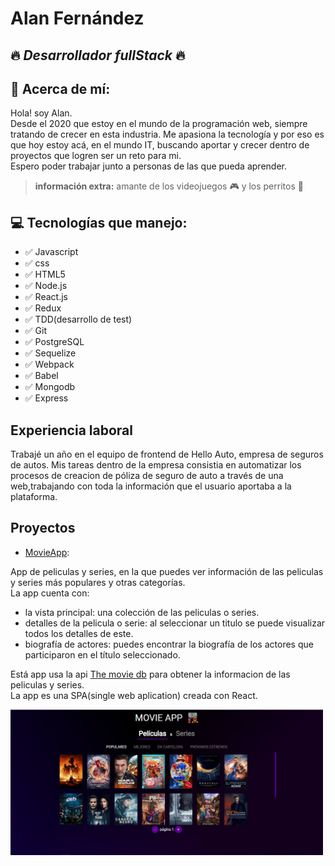  
 # **Alan Fernández**
 ## :fire: *Desarrollador fullStack* :fire:
 ## :bell: Acerca de mí:
 Hola! soy Alan.   
 Desde el 2020 que estoy en el mundo de la programación web, siempre tratando de crecer en esta industria. Me apasiona la tecnología y por eso es que hoy estoy acá, en el mundo IT, buscando aportar y crecer dentro de proyectos que logren ser un reto para mi.   
 Espero poder trabajar junto a personas de las que pueda aprender.   
 > **información extra:** amante de los videojuegos :video_game: y los perritos :dog:
 ## :computer: Tecnologías que manejo:
 - :white_check_mark: Javascript
 - :white_check_mark: css
 - :white_check_mark: HTML5
 - :white_check_mark: Node.js
 - :white_check_mark: React.js
 - :white_check_mark: Redux
 - :white_check_mark: TDD(desarrollo de test)
 - :white_check_mark: Git
 - :white_check_mark: PostgreSQL
 - :white_check_mark: Sequelize
 - :white_check_mark: Webpack
 - :white_check_mark: Babel
 - :white_check_mark: Mongodb
 - :white_check_mark: Express
 
 ## Experiencia laboral
Trabajé un año en el equipo de frontend de Hello Auto, empresa de seguros de autos.
Mis tareas dentro de la empresa consistia en automatizar los procesos de creacion de póliza de seguro de auto a través de una web,trabajando con toda la información que el usuario aportaba a la plataforma.

## Proyectos
- [MovieApp](https://movies-series-p2bkbzbo6-fernandezalan.vercel.app/):  

App de peliculas y series, en la que puedes ver información de las peliculas y series más populares y otras categorías.   
La app cuenta con:
 - la vista principal: una colección de las peliculas o series.
 - detalles de la pelicula o serie: al seleccionar un titulo se puede visualizar todos los detalles de este.
 - biografía de actores: puedes encontrar la biografía de los actores que participaron en el título seleccionado.   

Está app usa la api [The movie db](https://developers.themoviedb.org/3/getting-started/introduction/) para obtener la informacion de las peliculas y series.   
La app es una SPA(single web aplication) creada con React.   


<img src="./assets/movie_app_home.PNG" alt="drawing" width="500"/>

<!---
fernandezAlan/fernandezAlan is a ✨ special ✨ repository because its `README.md` (this file) appears on your GitHub profile.
You can click the Preview link to take a look at your changes.
--->
